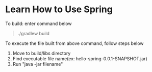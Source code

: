 # Learn How to Use Spring

To build: enter command below   
> ./gradlew build   

To execute the file built from above command, follow steps below
1. Move to build/libs directory
2. Find executable file name(ex: hello-spring-0.0.1-SNAPSHOT.jar)
3. Run "java -jar filename"
